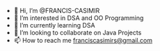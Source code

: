 - 👋 Hi, I’m @FRANCIS-CASIMIR
- 👀 I’m interested in DSA and OO Programming
- 🌱 I’m currently learning DSA
- 💞️ I’m looking to collaborate on Java Projects
- 📫 How to reach me franciscasimirs@gmail.com

<!---
FRANCIS-CASIMIR/FRANCIS-CASIMIR is a ✨ special ✨ repository because its `README.md` (this file) appears on your GitHub profile.
You can click the Preview link to take a look at your changes.
--->
